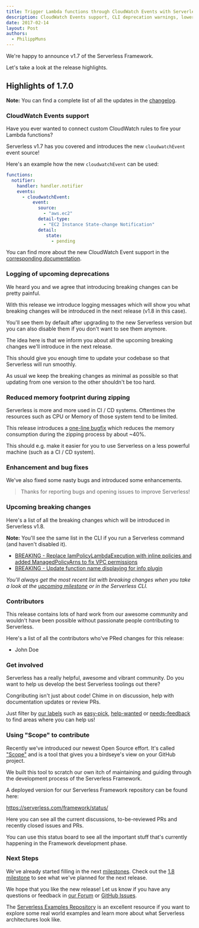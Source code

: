 ```yaml
---
title: Trigger Lambda functions through CloudWatch Events with Serverless v1.7
description: CloudWatch Events support, CLI deprecation warnings, lower memory usage during zipping, bugfixes and improvements in the Serverless Framework v1.7 release.
date: 2017-02-14
layout: Post
authors:
  - PhilippMuns
---
```


We're happy to announce v1.7 of the Serverless Framework.

Let's take a look at the release highlights.

## Highlights of 1.7.0

**Note:** You can find a complete list of all the updates in the [changelog](https://github.com/serverless/serverless/blob/master/CHANGELOG.md).

### CloudWatch Events support

Have you ever wanted to connect custom CloudWatch rules to fire your Lambda functions?

Serverless v1.7 has you covered and introduces the new `cloudwatchEvent` event source!

Here's an example how the new `cloudwatchEvent` can be used:

```yml
functions:
  notifier:
    handler: handler.notifier
    events:
      - cloudwatchEvent:
          event:
            source:
              - "aws.ec2"
            detail-type:
              - "EC2 Instance State-change Notification"
            detail:
               state:
                 - pending
```

You can find more about the new CloudWatch Event support in the [corresponding documentation](https://serverless.com/framework/docs/providers/aws/events/cloudwatch-event).

### Logging of upcoming deprecations

We heard you and we agree that introducing breaking changes can be pretty painful.

With this release we introduce logging messages which will show you what breaking changes will be introduced in the next release (v1.8 in this case).

You'll see them by default after upgrading to the new Serverless version but you can also disable them if you don't want to see them anymore.

The idea here is that we inform you about all the upcoming breaking changes we'll introduce in the next release.

This should give you enough time to update your codebase so that Serverless will run smoothly.

As usual we keep the breaking changes as minimal as possible so that updating from one version to the other shouldn't be too hard.

### Reduced memory footprint during zipping

Serverless is more and more used in CI / CD systems. Oftentimes the resources such as CPU or Memory of those system tend to be limited.

This release introduces a [one-line bugfix](https://github.com/serverless/serverless/pull/3220) which reduces the memory consumption during the zipping process by about ~40%.

This should e.g. make it easier for you to use Serverless on a less powerful machine (such as a CI / CD system).

### Enhancement and bug fixes

We've also fixed some nasty bugs and introduced some enhancements.

> Thanks for reporting bugs and opening issues to improve Serverless!

### Upcoming breaking changes

Here's a list of all the breaking changes which will be introduced in Serverless v1.8.

**Note:** You'll see the same list in the CLI if you run a Serverless command (and haven't disabled it).

- [BREAKING - Replace IamPolicyLambdaExecution with inline policies and added ManagedPolicyArns to fix VPC permissions](https://github.com/serverless/serverless/pull/2983)
- [BREAKING - Update function name displaying for info plugin](https://github.com/serverless/serverless/pull/3239)

*You'll always get the most recent list with breaking changes when you take a look at the [upcoming milestone](https://github.com/serverless/serverless/milestones) or in the Serverless CLI.*

### Contributors

This release contains lots of hard work from our awesome community and wouldn't have been possible without passionate people contributing to Serverless.

Here's a list of all the contributors who've PRed changes for this release:

- John Doe

### Get involved

Serverless has a really helpful, awesome and vibrant community. Do you want to help us develop the best Serverless toolings out there?

Congributing isn't just about code! Chime in on discussion, help with documentation updates or review PRs.

Just filter by [our labels](https://github.com/serverless/serverless/labels) such as [easy-pick](https://github.com/serverless/serverless/issues?q=is%3Aopen+is%3Aissue+label%3Astatus%2Feasy-pick), [help-wanted](https://github.com/serverless/serverless/issues?q=is%3Aopen+is%3Aissue+label%3Astatus%2Fhelp-wanted) or [needs-feedback](https://github.com/serverless/serverless/labels/stage%2Fneeds-feedback) to find areas where you can help us!

### Using "Scope" to contribute

Recently we've introduced our newest Open Source effort. It's called ["Scope"](https://github.com/serverless/scope) and is a tool that gives you a birdseye's view on your GitHub project.

We built this tool to scratch our own itch of maintaining and guiding through the development process of the Serverless Framework.

A deployed version for our Serverless Framework repository can be found here:

https://serverless.com/framework/status/

Here you can see all the current discussions, to-be-reviewed PRs and recently closed issues and PRs.

You can use this status board to see all the important stuff that's currently happening in the Framework development phase.

### Next Steps

We've already started filling in the next [milestones](https://github.com/serverless/serverless/milestones). Check out the [1.8 milestone](https://github.com/serverless/serverless/milestone/23) to see what we've planned for the next release.

We hope that you like the new release! Let us know if you have any questions or feedback in [our Forum](http://forum.serverless.com/) or [GitHub Issues](https://github.com/serverless/serverless/issues).

The [Serverless Examples Repository](https://github.com/serverless/examples) is an excellent resource if you want to explore some real world examples and learn more about what Serverless architectures look like.
